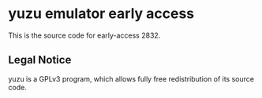 yuzu emulator early access
=============

This is the source code for early-access 2832.

## Legal Notice

yuzu is a GPLv3 program, which allows fully free redistribution of its source code.